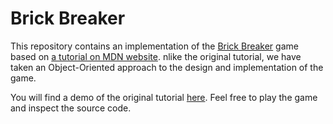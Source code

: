 # Brick Breaker

This repository contains an implementation of the [Brick Breaker](https://en.wikipedia.org/wiki/Brick_Breaker) game 
based on [a tutorial on MDN website](https://developer.mozilla.org/en-US/docs/Games/Tutorials/2D_Breakout_game_pure_JavaScript). 
nlike the original tutorial, we have taken an Object-Oriented approach to the design and implementation of the game.

You will find a demo of the original tutorial [here](https://jsfiddle.net/raymondjplante/b3z2Lpu9/). 
Feel free to play the game and inspect the source code.